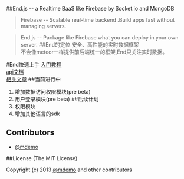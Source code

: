 ##End.js -- a Realtime BaaS like Firebase by Socket.io and MongoDB

>Firebase -- Scalable real-time backend .Build apps fast without managing servers.

>End.js -- Package like Firebase what you can deploy in your own server.
##End的定位
安全、高性能的实时数据框架  
不会像meteor一样提供前后端统一的框架,End只关注实时数据。

#End快速上手
[入门教程](http://demohi.github.io/2013/04/09/End.js-%E5%85%A5%E9%97%A8/)  
[api文档](http://demohi.github.io/end/index.html#!/api/End)  
[相关文章](http://demohi.github.io/tags/End.js/)
##当前进行中
1. 增加数据访问权限模块(pre beta)
2. 用户登录模块(pre beta) 
##后续计划
1. 权限模块
2. 增加其他语言的sdk
## Contributors
* [@mdemo](http://weibo.com/mdemo)


##License
(The MIT License)

Copyright (c) 2013 [@mdemo](http://weibo.com/mdemo) and other contributors
